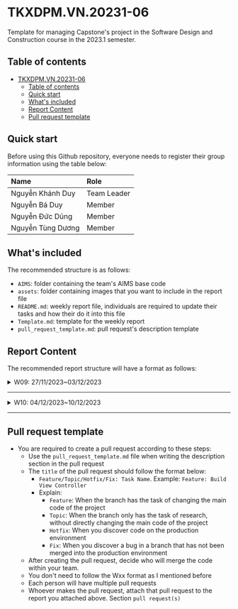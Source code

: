 # TKXDPM.VN.20231-06
Template for managing Capstone's project in the Software Design and Construction course in the 2023.1 semester.

## Table of contents

- [TKXDPM.VN.20231-06](#tkxdpmvn20231-06)
  - [Table of contents](#table-of-contents)
  - [Quick start](#quick-start)
  - [What's included](#whats-included)
  - [Report Content](#report-content)
  - [Pull request template](#pull-request-template)

## Quick start

Before using this Github repository, everyone needs to register their group information using the table below:

| Name                | Role        |
| :------------------ | :---------- |
| Nguyễn Khánh Duy    | Team Leader |
| Nguyễn Bá Duy       | Member      |
| Nguyễn Đức Dũng     | Member      |
| Nguyễn Tùng Dương   | Member      |

## What's included

The recommended structure is as follows:

- `AIMS`: folder containing the team's AIMS base code
- `assets`: folder containing images that you want to include in the report file
- `README.md`: weekly report file, individuals are required to update their tasks and how their do it into this file
- `Template.md`: template for the weekly report
- `pull_request_template.md`: pull request's description template

## Report Content

The recommended report structure will have a format as follows:

<details>
  <summary>W09: 27/11/2023~03/12/2023 </summary>
<br>
<details>
<summary>Nguyễn Khánh Duy</summary>
<br>

- Assigned tasks:
  - Comment level coupling cho controller folder và entity.cart folder

- Implementation details:
  - Pull Request(s): [https://github.com/KDuyNguyen1501/TKXDPM.KHMT.20231-06/pull/1]()
  - Specific implementation details:
    - comment level coupling của các class trong thư mục controller và thư mục entity.cart

</details>

<details>
<summary>Nguyễn Bá Duy</summary>
<br>

- Assigned tasks:
  - Comment level coupling cho entity

- Implementation details:
  - Pull Request(s): https://github.com/KDuyNguyen1501/TKXDPM.KHMT.20231-06/pull/4
  - Specific implementation details:
    - Describe specific in detail what you did last week
    - You can attach images if you want

</details>

<details>
<summary>Nguyễn Đức Dũng</summary>
<br>

- Assigned tasks:
  - Comment level coupling cho các class handler trong folder views

- Implementation details:
  - Pull Request(s): [https://github.com/KDuyNguyen1501/TKXDPM.KHMT.20231-06/pull/5]()
  - Specific implementation details:
    - Describe specific in detail what you did last week
    - You can attach images if you want

</details>

<details>
<summary>Nguyễn Tùng Dương</summary>
<br>

- Assigned tasks:
  - Comment level coupling cho ViewCartController với 3 controller còn lại

- Implementation details:
  - Pull Request(s): []()
  - Specific implementation details:
    - Comment level cohesion cho các hàm trong folder subsystem và utils

</details>

</details>

---

<details>
  <summary>W10: 04/12/2023~10/12/2023 </summary>
<br>
<details>
<summary>Nguyễn Khánh Duy</summary>
<br>

- Assigned tasks:
  - Comment level cohesion cho controller folder và entity.cart folder

- Implementation details:
  - Pull Request(s): [https://github.com/KDuyNguyen1501/TKXDPM.KHMT.20231-06/pull/7]()
  - Specific implementation details:
    - comment level cohesion của các class trong thư mục controller và thư mục entity.cart

</details>

<details>
<summary>Nguyễn Tùng Dương</summary>
<br>

- Assigned tasks:
  - Comment level cohesion cho folder subsystem và utils

- Implementation details:
  - Pull Request(s): [Attach links to your pull requests here. You can attach multiple pull requests]()
  - Specific implementation details:
    - Comment level cohesion cho các hàm trong folder subsystem và utils

</details>

</details>

---
## Pull request template

- You are required to create a pull request according to these steps:
  - Use the `pull_request_template.md` file when writing the description section in the pull request
  - The `title` of the pull request should follow the format below:
    - `Feature/Topic/Hotfix/Fix: Task Name`. Example: `Feature: Build View Controller`
    - Explain:
      - `Feature`: When the branch has the task of changing the main code of the project
      - `Topic`: When the branch only has the task of research, without directly changing the main code of the project
      - `Hotfix`: When you discover code on the production environment
      - `Fix`: When you discover a bug in a branch that has not been merged into the production environment
  - After creating the pull request, decide who will merge the code within your team.
  - You don't need to follow the Wxx format as I mentioned before
  - Each person will have multiple pull requests
  - Whoever makes the pull request, attach that pull request to the report you attached above. Section `pull request(s)`

